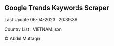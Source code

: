 

## Google Trends Keywords Scraper 
 
Last Update 06-04-2023 , 20:39:39

Country List :
VIETNAM.json



© Abdul Muttaqin 

